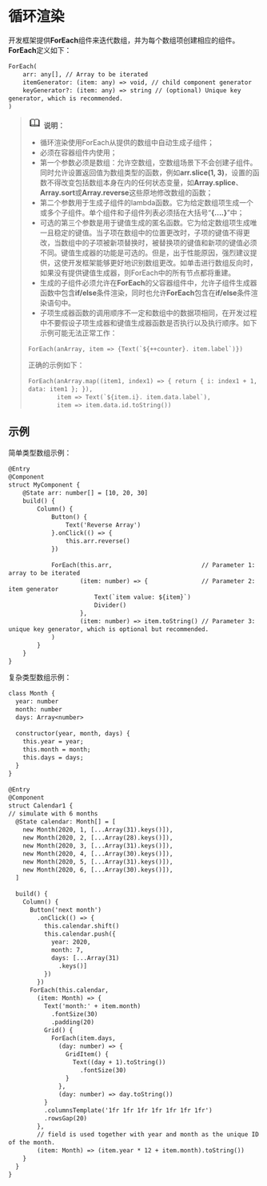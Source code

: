 # 循环渲染<a name="ZH-CN_TOPIC_0000001110788996"></a>

开发框架提供**ForEach**组件来迭代数组，并为每个数组项创建相应的组件。**ForEach**定义如下：

```
ForEach(
    arr: any[], // Array to be iterated
    itemGenerator: (item: any) => void, // child component generator
    keyGenerator?: (item: any) => string // (optional) Unique key generator, which is recommended.
)
```

>![](../../public_sys-resources/icon-note.gif) **说明：** 
>-   循环渲染使用ForEach从提供的数组中自动生成子组件；
>-   必须在容器组件内使用；
>-   第一个参数必须是数组：允许空数组，空数组场景下不会创建子组件。同时允许设置返回值为数组类型的函数，例如**arr.slice\(1, 3\)**，设置的函数不得改变包括数组本身在内的任何状态变量，如**Array.splice**、**Array.sort**或**Array.reverse**这些原地修改数组的函数；
>-   第二个参数用于生成子组件的lambda函数。它为给定数组项生成一个或多个子组件。单个组件和子组件列表必须括在大括号“**\{....\}**”中；
>-   可选的第三个参数是用于键值生成的匿名函数。它为给定数组项生成唯一且稳定的键值。当子项在数组中的位置更改时，子项的键值不得更改，当数组中的子项被新项替换时，被替换项的键值和新项的键值必须不同。键值生成器的功能是可选的。但是，出于性能原因，强烈建议提供，这使开发框架能够更好地识别数组更改。如单击进行数组反向时，如果没有提供键值生成器，则ForEach中的所有节点都将重建。
>-   生成的子组件必须允许在**ForEach**的父容器组件中，允许子组件生成器函数中包含**if/else**条件渲染，同时也允许**ForEach**包含在**if/else**条件渲染语句中。
>-   子项生成器函数的调用顺序不一定和数组中的数据项相同，在开发过程中不要假设子项生成器和键值生成器函数是否执行以及执行顺序。如下示例可能无法正常工作：
>    ```
>    ForEach(anArray, item => {Text(`${++counter}. item.label`)})
>    ```
>    正确的示例如下：
>    ```
>    ForEach(anArray.map((item1, index1) => { return { i: index1 + 1, data: item1 }; }), 
>            item => Text(`${item.i}. item.data.label`),
>            item => item.data.id.toString())
>    ```

## 示例<a name="section155489126613"></a>

简单类型数组示例：

```
@Entry
@Component
struct MyComponent {
    @State arr: number[] = [10, 20, 30]
    build() {
        Column() {
            Button() {
                Text('Reverse Array')
            }.onClick(() => {
                this.arr.reverse()
            })

            ForEach(this.arr,                         // Parameter 1: array to be iterated
                    (item: number) => {               // Parameter 2: item generator
                        Text(`item value: ${item}`)
                        Divider()
                    },
                    (item: number) => item.toString() // Parameter 3: unique key generator, which is optional but recommended.
            )
        }
    }
}
```

复杂类型数组示例：

```
class Month {
  year: number
  month: number
  days: Array<number>

  constructor(year, month, days) {
    this.year = year;
    this.month = month;
    this.days = days;
  }
}

@Entry
@Component
struct Calendar1 {
// simulate with 6 months
  @State calendar: Month[] = [
    new Month(2020, 1, [...Array(31).keys()]),
    new Month(2020, 2, [...Array(28).keys()]),
    new Month(2020, 3, [...Array(31).keys()]),
    new Month(2020, 4, [...Array(30).keys()]),
    new Month(2020, 5, [...Array(31).keys()]),
    new Month(2020, 6, [...Array(30).keys()]),
  ]

  build() {
    Column() {
      Button('next month')
        .onClick(() => {
          this.calendar.shift()
          this.calendar.push({
            year: 2020,
            month: 7,
            days: [...Array(31)
              .keys()]
          })
        })
      ForEach(this.calendar,
        (item: Month) => {
          Text('month:' + item.month)
            .fontSize(30)
            .padding(20)
          Grid() {
            ForEach(item.days,
              (day: number) => {
                GridItem() {
                  Text((day + 1).toString())
                    .fontSize(30)
                }
              },
              (day: number) => day.toString())
          }
          .columnsTemplate('1fr 1fr 1fr 1fr 1fr 1fr 1fr')
          .rowsGap(20)
        },
        // field is used together with year and month as the unique ID of the month.
        (item: Month) => (item.year * 12 + item.month).toString())
    }
  }
}
```


